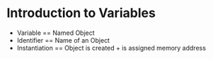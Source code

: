 # Introduction to Variables

- Variable == Named Object
- Identifier == Name of an Object
- Instantiation == Object is created + is assigned memory address